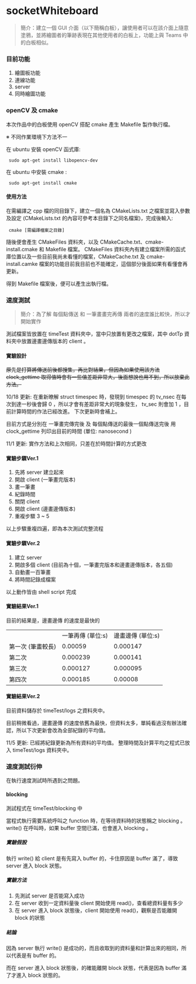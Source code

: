 # socketWhiteboard #

> 簡介：建立一個 GUI 介面（以下簡稱白板），讓使用者可以在該介面上隨意塗鴉，並將繪圖者的筆跡表現在其他使用者的白板上，功能上與 Teams 中的白板相似。

### 目前功能 ###
1.  繪圖板功能
2.  連線功能
3.  server
4.  同時繪圖功能


### openCV 及 cmake ### 

本次作品中的白板使用 openCV 搭配 cmake 產生 Makefile 製作執行檔。

※ 不同作業環境下方法不一

在 ubuntu 安裝 openCV 函式庫:

<pre><code> sudo apt-get install libopencv-dev </code></pre> 

在 ubuntu 中安裝 cmake :

<pre><code> sudo apt-get install cmake </code></pre>

#### 使用方法 ####
在需編譯之 cpp 檔的同目錄下，建立一個名為 CMakeLists.txt 之檔案並寫入參數及設定 (CMakeLists.txt 的內容可參考本目錄下之同名檔案)，完成後輸入:

<pre><code> cmake [需編譯檔案之目錄] </code></pre>

隨後便會產生 CMakeFiles 資料夾，以及 CMakeCache.txt、cmake-install.cmake 和 Makefile 檔案。
CMakeFiles 資料夾內有建立檔案所需的函式庫位置以及一些目前我尚未看懂的檔案，CMakeCache.txt 及 cmake-install.camke 檔案的功能目前我目前也不能確定，這個部分後面如果有看懂會再更新。

得到 Makefile 檔案後，便可以產生出執行檔。

### 速度測試 ###

> 簡介：為了解 每個點傳送 和 一筆畫畫完再傳 兩者的速度誰比較快，所以才開始實作

測試檔案皆放置在 timeTest 資料夾中，當中只放置有更改之檔案，其中 dotTp 資料夾中放置邊畫邊傳版本的 client 。

#### 實驗設計 ####

~~原先是打算將傳送前後都搜集，再比對結果，但因為如果使用該方法 clock_gettime 取得值時會有一些值差距非常大，後面想說也用不到，所以放棄此方法。~~

10/18 更新: 在重新暸解 struct timespec 時，發現到 timespec 的 tv_nsec 在每次到達一秒後會歸 0 ，所以才會有差距非常大的現象發生， tv_sec 則會加 1 ，目前計算時間的作法已經改進。
下次更新時會補上。

目前方式是分別在 一筆畫完傳完後 及 每個點傳送的最後一個點傳送完後 用 clock_gettime 列印出目前的時間 (單位: nanosecond )

11/1 更新: 實作方法和上次相同，只差在於時間計算的方式更改

#### 實驗步驟Ver.1 ####

1.  先將 server 建立起來
2.  開啟 client (一筆畫完版本)
3.  畫一筆畫
4.  紀錄時間
5.  關閉 client
6.  開啟 client (邊畫邊傳版本)
7.  重複步驟 3 ~ 5

以上步驟重複四遍，即為本次測試完整流程

#### 實驗步驟Ver.2 ####

1.  建立 server 
2.  開啟多個 client (目前為十個，一筆畫完版本和邊畫邊傳版本，各五個)
3.  自動畫一百筆畫
4.  將時間記錄成檔案

以上動作皆由 shell script 完成

#### 實驗結果Ver.1 ####

目前的結果是，邊畫邊傳 的速度是最快的

<table>
<tr>
   <td> </td>
   <td> 一筆再傳 (單位:s) </td>
   <td> 邊畫邊傳 (單位:s) </td>
</tr>
<tr>
   <td> 第一次 (筆畫較長) </td>
   <td> 0.00059 </td>
   <td> 0.000147 </td>
</tr>
<tr>
   <td> 第二次 </td>
   <td> 0.000239 </td>
   <td> 0.000141 </td>
</tr>
<tr>
   <td> 第三次 </td>
   <td> 0.000127 </td>
   <td> 0.000095 </td>
</tr>
<tr>
   <td> 第四次 </td>
   <td> 0.000185 </td>
   <td> 0.00008 </td>
</tr>
</table>

#### 實驗結果Ver.2 ####

目前資料儲存於 timeTest/logs 之資料夾中。

目前稍微看過，邊畫邊傳 的速度依舊為最快，但資料太多，單純看過沒有辦法確認，所以下次更新會改為全部紀錄的平均值。

11/5 更新: 已經將紀錄更新為所有資料的平均值。 整理時間及計算平均之程式已放入 timeTest/logs 資料夾中。

### 速度測試衍伸 ###

在執行速度測試時所遇到之問題。

#### blocking ####

測試程式在 timeTest/blocking 中

當程式執行需要系統呼叫之 function 時，在等待資料時的狀態稱之 blocking 。
write() 在呼叫時，如果 buffer 空間已滿，也會進入 blocking 。

##### 實驗假設 #####

執行 write() 給 client 是有先寫入 buffer 的，卡住原因是 buffer 滿了，導致 server 進入 block 狀態。 

##### 實驗方法 #####

1. 先測試 server 是否能寫入成功
2. 在 server 收到一定資料量後 client 開始使用 read()，查看總資料量有多少
3. 在 server 進入 block 狀態後，client 開始使用 read()，觀察是否能離開 block 的狀態

##### 結論 #####

因為 server 執行 write() 是成功的，而且收取到的資料量和計算出來的相同，所以代表是有 buffer 的。

而在 server 進入 block 狀態後，的確能離開 block 狀態，代表是因為 buffer 滿了才進入 block 狀態的。
